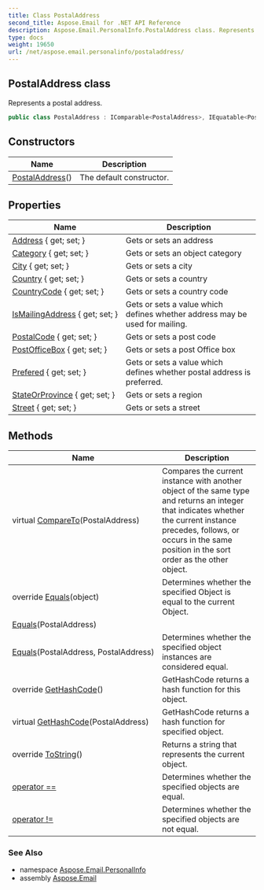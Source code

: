 ```yaml
---
title: Class PostalAddress
second_title: Aspose.Email for .NET API Reference
description: Aspose.Email.PersonalInfo.PostalAddress class. Represents a postal address
type: docs
weight: 19650
url: /net/aspose.email.personalinfo/postaladdress/
---
```

## PostalAddress class

Represents a postal address.

```csharp
public class PostalAddress : IComparable<PostalAddress>, IEquatable<PostalAddress>
```

## Constructors

| Name | Description |
| --- | --- |
| [PostalAddress](postaladdress/)() | The default constructor. |

## Properties

| Name | Description |
| --- | --- |
| [Address](../../aspose.email.personalinfo/postaladdress/address/) { get; set; } | Gets or sets an address |
| [Category](../../aspose.email.personalinfo/postaladdress/category/) { get; set; } | Gets or sets an object category |
| [City](../../aspose.email.personalinfo/postaladdress/city/) { get; set; } | Gets or sets a city |
| [Country](../../aspose.email.personalinfo/postaladdress/country/) { get; set; } | Gets or sets a country |
| [CountryCode](../../aspose.email.personalinfo/postaladdress/countrycode/) { get; set; } | Gets or sets a country code |
| [IsMailingAddress](../../aspose.email.personalinfo/postaladdress/ismailingaddress/) { get; set; } | Gets or sets a value which defines whether address may be used for mailing. |
| [PostalCode](../../aspose.email.personalinfo/postaladdress/postalcode/) { get; set; } | Gets or sets a post code |
| [PostOfficeBox](../../aspose.email.personalinfo/postaladdress/postofficebox/) { get; set; } | Gets or sets a post Office box |
| [Prefered](../../aspose.email.personalinfo/postaladdress/prefered/) { get; set; } | Gets or sets a value which defines whether postal address is preferred. |
| [StateOrProvince](../../aspose.email.personalinfo/postaladdress/stateorprovince/) { get; set; } | Gets or sets a region |
| [Street](../../aspose.email.personalinfo/postaladdress/street/) { get; set; } | Gets or sets a street |

## Methods

| Name | Description |
| --- | --- |
| virtual [CompareTo](../../aspose.email.personalinfo/postaladdress/compareto/)(PostalAddress) | Compares the current instance with another object of the same type and returns an integer that indicates whether the current instance precedes, follows, or occurs in the same position in the sort order as the other object. |
| override [Equals](../../aspose.email.personalinfo/postaladdress/equals/#equals_2)(object) | Determines whether the specified Object is equal to the current Object. |
| [Equals](../../aspose.email.personalinfo/postaladdress/equals/#equals)(PostalAddress) |  |
| [Equals](../../aspose.email.personalinfo/postaladdress/equals/#equals_1)(PostalAddress, PostalAddress) | Determines whether the specified object instances are considered equal. |
| override [GetHashCode](../../aspose.email.personalinfo/postaladdress/gethashcode/#gethashcode)() | GetHashCode returns a hash function for this object. |
| virtual [GetHashCode](../../aspose.email.personalinfo/postaladdress/gethashcode/#gethashcode_1)(PostalAddress) | GetHashCode returns a hash function for specified object. |
| override [ToString](../../aspose.email.personalinfo/postaladdress/tostring/)() | Returns a string that represents the current object. |
| [operator ==](../../aspose.email.personalinfo/postaladdress/op_equality/) | Determines whether the specified objects are equal. |
| [operator !=](../../aspose.email.personalinfo/postaladdress/op_inequality/) | Determines whether the specified objects are not equal. |

### See Also

* namespace [Aspose.Email.PersonalInfo](../../aspose.email.personalinfo/)
* assembly [Aspose.Email](../../)


